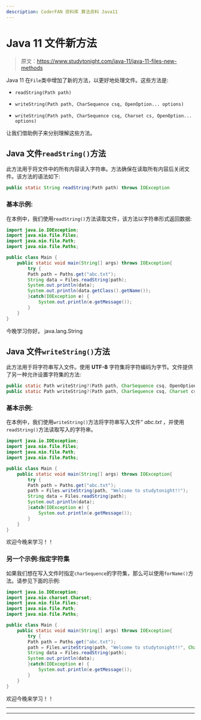 ```yaml
---
description: CoderFAN 资料库 算法资料 Java11
---
```


# Java 11 文件新方法

> 原文：<https://www.studytonight.com/java-11/java-11-files-new-methods>

Java 11 在`File`类中增加了新的方法，以更好地处理文件。这些方法是:

*   `readString(Path path)`

*   `writeString(Path path, CharSequence csq, OpenOption... options)`

*   `writeString(Path path, CharSequence csq, Charset cs, OpenOption... options)`

让我们借助例子来分别理解这些方法。

## Java 文件`readString()`方法

此方法用于将文件中的所有内容读入字符串。方法确保在读取所有内容后关闭文件。该方法的语法如下:

```java
public static String readString(Path path) throws IOException
```

### 基本示例:

在本例中，我们使用`readString()`方法读取文件，该方法以字符串形式返回数据:

```java
import java.io.IOException;
import java.nio.file.Files;
import java.nio.file.Path;
import java.nio.file.Paths;

public class Main {  
	public static void main(String[] args) throws IOException{
		try {
		Path path = Paths.get("abc.txt");
		String data = Files.readString(path);
		System.out.println(data);
		System.out.println(data.getClass().getName());
		}catch(IOException e) {
			System.out.println(e.getMessage());
		}
	}        
}
```

今晚学习你好。
java.lang.String

## Java 文件`writeString()`方法

此方法用于将字符串写入文件。使用 **UTF-8** 字符集将字符编码为字节。文件提供了另一种允许设置字符集的方法:

```java
public static Path writeString?(Path path, CharSequence csq, OpenOption... options) throws IOException
public static Path writeString?(Path path, CharSequence csq, Charset cs, OpenOption... options) throws IOException 
```

### 基本示例:

在本例中，我们使用`writeString()`方法将字符串写入文件“ *abc.txt* ，并使用`readString()`方法读取写入的字符串。

```java
import java.io.IOException;
import java.nio.file.Files;
import java.nio.file.Path;
import java.nio.file.Paths;

public class Main {  
	public static void main(String[] args) throws IOException{
		try {
		Path path = Paths.get("abc.txt");
		path = Files.writeString(path, "Welcome to studytonight!!");
		String data = Files.readString(path);
		System.out.println(data);
		}catch(IOException e) {
			System.out.println(e.getMessage());
		}
	}        
}
```

欢迎今晚来学习！！

### 另一个示例:指定字符集

如果我们想在写入文件时指定`charSequence`的字符集，那么可以使用`forName()`方法。请参见下面的示例:

```java
import java.io.IOException;
import java.nio.charset.Charset;
import java.nio.file.Files;
import java.nio.file.Path;
import java.nio.file.Paths;

public class Main {  
	public static void main(String[] args) throws IOException{
		try {
		Path path = Paths.get("abc.txt");
		path = Files.writeString(path, "Welcome to studytonight!!", Charset.forName("UTF-8"));
		String data = Files.readString(path);
		System.out.println(data);
		}catch(IOException e) {
			System.out.println(e.getMessage());
		}
	}        
}
```

欢迎今晚来学习！！

* * *

* * *